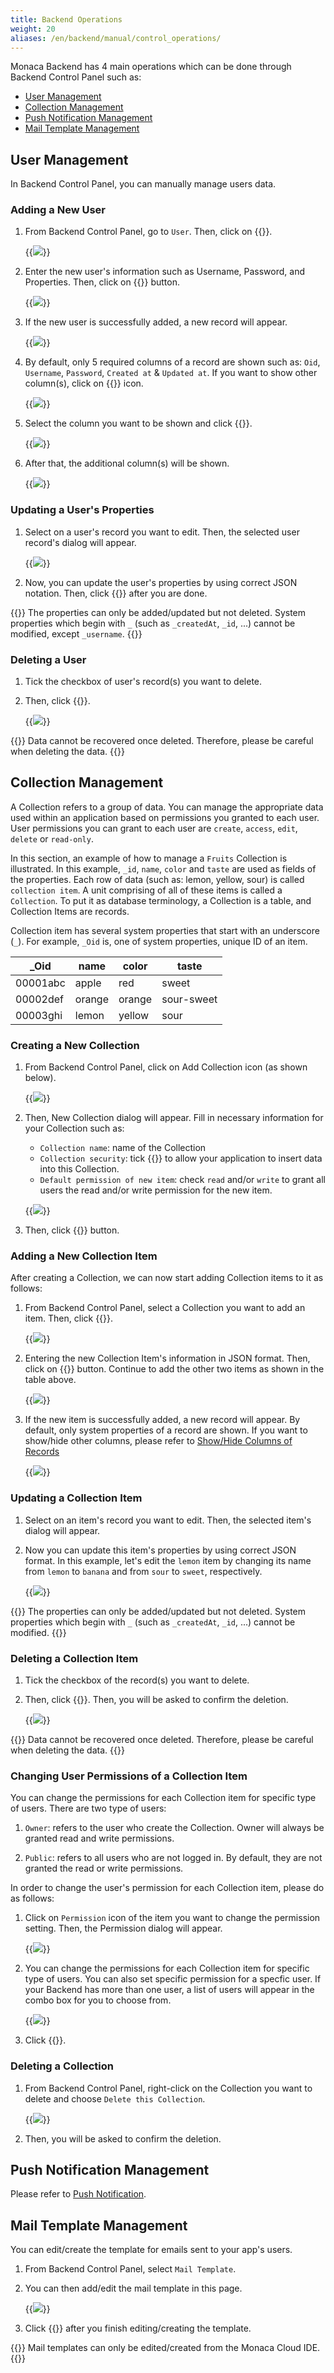 ```yaml
---
title: Backend Operations
weight: 20
aliases: /en/backend/manual/control_operations/
---
```


Monaca Backend has 4 main operations which can be done through Backend Control Panel such as:

- [User Management](#user-management)
- [Collection Management](#collection-management)
- [Push Notification Management](#push-notification-management)
- [Mail Template Management](#mail-template-management)


##  User Management

In Backend Control Panel, you can manually manage users data.

### Adding a New User

1.  From Backend Control Panel, go to `User`. Then, click on {{<guilabel name="Add user">}}.

    {{<img src="/images/backend/backend_operations/1.png">}}

2.  Enter the new user's information such as Username, Password, and Properties. Then, click on {{<guilabel name="Add">}} button.

    {{<img src="/images/backend/backend_operations/2.png">}}

3. If the new user is successfully added, a new record will appear.

    {{<img src="/images/backend/backend_operations/3.png">}}

4. By default, only 5 required columns of a record are shown such as: `Oid`, `Username`, `Password`, `Created at` & `Updated at`. If you want to show other column(s), click on {{<guilabel name="+">}} icon.

    {{<img src="/images/backend/backend_operations/4.png">}}

5. Select the column you want to be shown and click {{<guilabel name="Add">}}.

    {{<img src="/images/backend/backend_operations/5.png">}}

6. After that, the additional column(s) will be shown. 

    {{<img src="/images/backend/backend_operations/6.png">}}

### Updating a User's Properties

1.  Select on a user's record you want to edit. Then, the selected user record's dialog will appear.

    {{<img src="/images/backend/backend_operations/7.png">}}

2.  Now, you can update the user's properties by using correct JSON notation. Then, click {{<guilabel name="Update">}} after you are done. 

{{<note>}}
    The properties can only be added/updated but not deleted. System properties which begin with <code>_</code> (such as <code>_createdAt</code>, <code>_id</code>, ...) cannot be modified, except <code>_username</code>.
{{</note>}}

### Deleting a User

1.  Tick the checkbox of user's record(s) you want to delete.

2.  Then, click {{<guilabel name="Delete users">}}.

    {{<img src="/images/backend/backend_operations/8.png">}}

{{<warning>}}
    Data cannot be recovered once deleted. Therefore, please be careful when deleting the data.
{{</warning>}}

##  Collection Management


A Collection refers to a group of data. You can manage the appropriate
data used within an application based on permissions you granted to each
user. User permissions you can grant to each user are `create`,
`access`, `edit`, `delete` or `read-only`.

In this section, an example of how to manage a `Fruits` Collection is
illustrated. In this example, `_id`, `name`, `color` and `taste` are
used as fields of the properties. Each row of data (such as: lemon,
yellow, sour) is called `collection item`. A unit comprising of all of
these items is called a `Collection`. To put it as database terminology,
a Collection is a table, and Collection Items are records.

Collection item has several system properties that start with an
underscore (`_`). For example, `_Oid` is, one of system properties,
unique ID of an item.

| _Oid | name | color | taste |
|-----|------|-------|-------|
| 00001abc | apple | red | sweet |
| 00002def | orange | orange | sour-sweet |
| 00003ghi | lemon | yellow | sour |

### Creating a New Collection

1.  From Backend Control Panel, click on Add Collection icon (as shown below).

    {{<img src="/images/backend/backend_operations/9.png">}}

2.  Then, New Collection dialog will appear. Fill in necessary
    information for your Collection such as:

    -   `Collection name`: name of the Collection
    -   `Collection security`: tick {{<guilabel name="Allow JavaScript API to insert data">}} to allow your application to insert data into this Collection.
    -   `Default permission of new item`: check `read` and/or `write` to grant all users the read and/or write permission for the new item.

    {{<img src="/images/backend/backend_operations/10.png">}}

3. Then, click {{<guilabel name="Add">}} button. 

### Adding a New Collection Item

After creating a Collection, we can now start adding Collection items to it as follows:

1.  From Backend Control Panel, select a Collection you want to add an
    item. Then, click {{<guilabel name="Add an item">}}.

    {{<img src="/images/backend/backend_operations/11.png">}}

2.  Entering the new Collection Item's information in JSON format. Then,
    click on {{<guilabel name="Add">}} button. Continue to add the other two items as shown in the table above.

    {{<img src="/images/backend/backend_operations/12.png">}}

3.  If the new item is successfully added, a new record will appear. By default, only system properties of a record are shown. If you want to show/hide other columns, please refer to [Show/Hide Columns of Records](../control_panel/#show-hide-columns-of-records)

    {{<img src="/images/backend/backend_operations/13.png">}}

### Updating a Collection Item

1. Select on an item's record you want to edit. Then, the selected item's dialog will appear.

2. Now you can update this item's properties by using correct JSON format. In this example, let's edit the `lemon` item by changing its name from `lemon` to `banana` and from `sour` to `sweet`, respectively.

    {{<img src="/images/backend/backend_operations/14.png">}}

{{<note>}}
    The properties can only be added/updated but not deleted. System properties which begin with <code>_</code> (such as <code>_createdAt</code>, <code>_id</code>, ...) cannot be modified.
{{</note>}}

### Deleting a Collection Item

1.  Tick the checkbox of the record(s) you want to delete.

2.  Then, click {{<guilabel name="Delete items">}}. Then, you will be asked to confirm the deletion.

    {{<img src="/images/backend/backend_operations/15.png">}}

{{<warning>}}
    Data cannot be recovered once deleted. Therefore, please be careful when deleting the data.
{{</warning>}}

### Changing User Permissions of a Collection Item

You can change the permissions for each Collection item for specific type of users. There are two type of users:

1.  `Owner`: refers to the user who create the Collection. Owner will
    always be granted read and write permissions.

2.  `Public`: refers to all users who are not logged in. By default, they
    are not granted the read or write permissions.

In order to change the user's permission for each Collection item, please do as follows:

1.  Click on `Permission` icon of the item you want to change the permission setting. Then, the Permission dialog will appear.

    {{<img src="/images/backend/backend_operations/16.png">}}

2.  You can change the permissions for each Collection item for specific type of users. You can also set specific permission for a specfic user. If your Backend has more than one user, a list of users will appear in the combo box for you to choose from.

    {{<img src="/images/backend/backend_operations/17.png">}}

3.  Click {{<guilabel name="Save">}}.

### Deleting a Collection

1.  From Backend Control Panel, right-click on the Collection you want to delete and choose `Delete this Collection`.

    {{<img src="/images/backend/backend_operations/18.png">}}

2.  Then, you will be asked to confirm the deletion.

##  Push Notification Management

Please refer to [Push Notification](/en/products_guide/push_notification/overview).

##  Mail Template Management

You can edit/create the template for emails sent to your app's users.

1.  From Backend Control Panel, select `Mail Template`.

2.  You can then add/edit the mail template in this page.

    {{<img src="/images/backend/backend_operations/19.png">}}

3.  Click {{<guilabel name="Apply">}} after you finish editing/creating the template.

{{<note>}}
    Mail templates can only be edited/created from the Monaca Cloud IDE.
{{</note>}}
